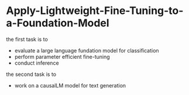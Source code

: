 # Apply-Lightweight-Fine-Tuning-to-a-Foundation-Model
the first task is to 
- evaluate a large language fundation model for classification
- perform parameter efficient fine-tuning
- conduct inference

the second task is to
- work on a causalLM model for text generation

